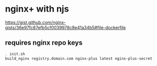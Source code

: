 # nginx+ with njs
https://gist.github.com/nginx-gists/36e97fc87efb5cf0039978c8e41a34b5#file-dockerfile

## requires nginx repo keys


```bash
. init.sh
build_nginx registry.domain.com nginx-plus latest nginx-plus-secret
```
